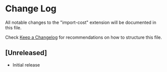 # Change Log

All notable changes to the "import-cost" extension will be documented in this file.

Check [Keep a Changelog](http://keepachangelog.com/) for recommendations on how to structure this file.

## [Unreleased]

- Initial release